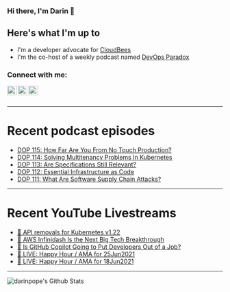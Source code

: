 ### Hi there, I'm Darin 👋

## Here's what I'm up to
- I'm a developer advocate for [CloudBees][cloudbees-website]
- I'm the co-host of a weekly podcast named [DevOps Paradox][dop-website]

### Connect with me:

[<img align="left" alt="darinpope | Twitter" width="22px" src="https://cdn.jsdelivr.net/npm/simple-icons@v3/icons/twitter.svg" />][twitter]
[<img align="left" alt="darinpope | LinkedIn" width="22px" src="https://cdn.jsdelivr.net/npm/simple-icons@v3/icons/linkedin.svg" />][linkedin]
[<img align="left" alt="darinpope | Instagram" width="22px" src="https://cdn.jsdelivr.net/npm/simple-icons@v3/icons/instagram.svg" />][instagram]

<br />
<br />

---

# Recent podcast episodes
<!-- BLOG-POST-LIST:START -->
- [DOP 115: How Far Are You From No Touch Production?](https://www.devopsparadox.com/episodes/how-far-are-you-from-no-touch-production-115/)
- [DOP 114: Solving Multitenancy Problems In Kubernetes](https://www.devopsparadox.com/episodes/solving-multitenancy-problems-in-kubernetes-114/)
- [DOP 113: Are Specifications Still Relevant?](https://www.devopsparadox.com/episodes/are-specifications-still-relevant-113/)
- [DOP 112: Essential Infrastructure as Code](https://www.devopsparadox.com/episodes/essential-infrastructure-as-code-112/)
- [DOP 111: What Are Software Supply Chain Attacks?](https://www.devopsparadox.com/episodes/what-are-software-supply-chain-attacks-111/)
<!-- BLOG-POST-LIST:END -->

---

# Recent YouTube Livestreams
<!-- YOUTUBE:START -->
- [🔴 API removals for Kubernetes v1.22](https://www.youtube.com/watch?v=yZ3ReLp4vb4)
- [🔴  AWS Infinidash Is the Next Big Tech Breakthrough](https://www.youtube.com/watch?v=RSxLRKH62L0)
- [🔴 Is GitHub Copilot Going to Put Developers Out of a Job?](https://www.youtube.com/watch?v=_YniXXRl0yU)
- [🔴 LIVE: Happy Hour / AMA for 25Jun2021](https://www.youtube.com/watch?v=6m2KEV_4ssU)
- [🔴 LIVE: Happy Hour / AMA for 18Jun2021](https://www.youtube.com/watch?v=VUFx6XRoAHc)
<!-- YOUTUBE:END -->

---

<img align="left" alt="darinpope's Github Stats" src="https://github-readme-stats.codestackr.vercel.app/api?username=darinpope&show_icons=true&hide_border=true" />


[website]: https://www.darinpope.com/
[twitter]: https://twitter.com/darinpope
[youtube]: https://youtube.com/darinpope
[instagram]: https://instagram.com/darinpope
[linkedin]: https://linkedin.com/in/darinpope
[cloudbees-website]: https://www.cloudbees.com/
[dop-website]: https://www.devopsparadox.com/

<!--
**darinpope/darinpope** is a ✨ _special_ ✨ repository because its `README.md` (this file) appears on your GitHub profile.

Here are some ideas to get you started:

- 🔭 I’m currently working on ...
- 🌱 I’m currently learning ...
- 👯 I’m looking to collaborate on ...
- 🤔 I’m looking for help with ...
- 💬 Ask me about ...
- 📫 How to reach me: ...
- 😄 Pronouns: ...
- ⚡ Fun fact: ...
-->
